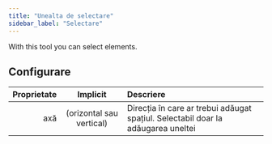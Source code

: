 ```yaml
---
title: "Unealta de selectare"
sidebar_label: "Selectare"
---
```



With this tool you can select elements.

## Configurare

| Proprietate |         Implicit         | Descriere                                                                        |
| -----------:|:------------------------:|:-------------------------------------------------------------------------------- |
|         axă | (orizontal sau vertical) | Direcția în care ar trebui adăugat spațiul. Selectabil doar la adăugarea uneltei |

